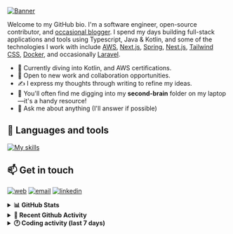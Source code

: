 [![Banner](https://raw.githubusercontent.com/wilfriedago/wilfriedago/main/assets/1.png)][website]

Welcome to my GitHub bio. I'm a software engineer, open-source contributor, and [occasional blogger][blog]. I spend my days building full-stack applications and tools using Typescript, Java & Kotlin, and some of the technologies I work with include [AWS](https://aws.amazon.com/fr/), [Next.js](https://nextjs.org/), [Spring](https://spring.io/), [Nest.js](https://nestjs.com/), [Tailwind CSS](https://github.com/tailwindlabs/tailwindcss), [Docker](https://www.docker.com/), and occasionally [Laravel](https://laravel.com/).

- 🔭 Currently diving into Kotlin, and AWS certifications.
- 👯 Open to new work and collaboration opportunities.
- ✍️ I express my thoughts through writing to refine my ideas.
- 🧠 You'll often find me digging into my **second-brain** folder on my laptop—it's a handy resource!
- 💬 Ask me about anything (I'll answer if possible)

## 🎨 Languages and tools

[![My skills](https://skillicons.dev/icons?i=typescript,js,nodejs,nest,java,kotlin,spring,python,fastapi,django,aws,docker,vscode,idea,tailwind&perline=15)](https://wilfriedago.dev/about#skills)

## 📫 Get in touch
[![web](https://img.shields.io/badge/WEBSITE-12100E?logo=google-earth&color=282A36)][website]
[![email](https://img.shields.io/badge/MAIL-12100E?logo=mailgun&color=282A36)][mail]
[![linkedin](https://img.shields.io/badge/LINKEDIN-12100E?logo=linkedin&color=282A36)][linkedin]


<details>
  <summary><b>📊 GitHub Stats</b></summary>
	<br/>
	<p align="left">
		<img width="49.5%" src="https://github-readme-stats.vercel.app/api?username=wilfriedago&show_icons=true&count_private=true&title_color=10b981&icon_color=10b981&theme=react&hide_border=true&rank_icon=github" />
		<img width="49.5%" src="https://streak-stats.demolab.com/?user=wilfriedago&hide_border=true&theme=react&ring=10b981&fire=fff&currStreakNum=fff&sideLabels=10b981&currStreakLabel=10b981&sideNums=fff" />
	</p>
</details>

<details>
  <summary><b>📅 Recent Github Activity</b></summary>
	<br>

<!--RECENT_ACTIVITY:last_update-->
Last Updated: Sunday, December 8th, 2024, 4:18:08 AM
<!--RECENT_ACTIVITY:last_update_end-->

<!--RECENT_ACTIVITY:start-->
1. 🔱 Forked [wilfriedago/saas-starter-kit](https://github.com/wilfriedago/saas-starter-kit) from [boxyhq/saas-starter-kit](https://github.com/boxyhq/saas-starter-kit)<br>
2. ⭐ Starred [boxyhq/saas-starter-kit](https://github.com/boxyhq/saas-starter-kit)<br>
3. ⭐ Starred [brexhq/prompt-engineering](https://github.com/brexhq/prompt-engineering)<br>
4. ⭐ Starred [brexhq/prompt-engineering](https://github.com/brexhq/prompt-engineering)<br>
5. ⬆️ Pushed 2 commit(s) to [wilfriedago/skills-introduction-to-github](https://github.com/wilfriedago/skills-introduction-to-github)<br>
<!--RECENT_ACTIVITY:end-->
</details>

<details>
  <summary><b>🕐 Coding activity (last 7 days)</b></summary>
	<br>

<!--START_SECTION:waka-->

```python
Total Time: 53 hrs 11 mins

TypeScript        21 hrs 50 mins  ██████████░░░░░░░░░░░░░░░   40.45 %
Java              8 hrs 2 mins    ███▓░░░░░░░░░░░░░░░░░░░░░   14.89 %
JavaScript        6 hrs 4 mins    ██▓░░░░░░░░░░░░░░░░░░░░░░   11.24 %
Docker            3 hrs 56 mins   █▓░░░░░░░░░░░░░░░░░░░░░░░   07.31 %
Bash              1 hr 27 mins    ▓░░░░░░░░░░░░░░░░░░░░░░░░   02.71 %
SCSS              50 mins         ▒░░░░░░░░░░░░░░░░░░░░░░░░   01.56 %
Other             48 mins         ▒░░░░░░░░░░░░░░░░░░░░░░░░   01.50 %
```

<!--END_SECTION:waka-->
</details>

[website]: https://wilfriedago.dev
[linkedin]: https://linkedin.com/in/wilfriedago
[blog]: https://wilfriedago.dev/blog
[mail]: mailto:me@wilfriedago.dev
